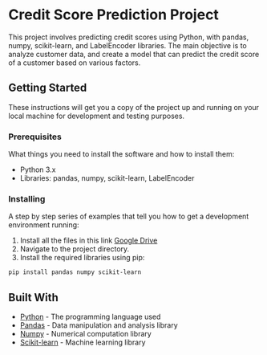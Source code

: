 # Credit Score Prediction Project

This project involves predicting credit scores using Python, with pandas, numpy, scikit-learn, and LabelEncoder libraries. The main objective is to analyze customer data, and create a model that can predict the credit score of a customer based on various factors.

## Getting Started

These instructions will get you a copy of the project up and running on your local machine for development and testing purposes.

### Prerequisites

What things you need to install the software and how to install them:

- Python 3.x
- Libraries: pandas, numpy, scikit-learn, LabelEncoder

### Installing

A step by step series of examples that tell you how to get a development environment running:

1. Install all the files in this link [Google Drive](https://drive.google.com/drive/folders/1-fdqMoQjZNb8osrpntV3pP57Q8ltmxe9?usp=sharing)
2. Navigate to the project directory.
3. Install the required libraries using pip:

```bash
pip install pandas numpy scikit-learn
```

## Built With

* [Python](https://www.python.org/) - The programming language used
* [Pandas](https://pandas.pydata.org/) - Data manipulation and analysis library
* [Numpy](https://numpy.org/) - Numerical computation library
* [Scikit-learn](https://scikit-learn.org/stable/) - Machine learning library
